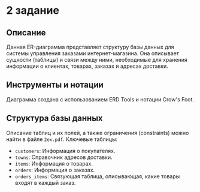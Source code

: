 # 2 задание

## Описание

Данная ER-диаграмма представляет структуру базы данных для системы управления заказами интернет-магазина. 
Она описывает сущности (таблицы) и связи между ними, необходимые для хранения информации о клиентах, товарах, заказах и адресах доставки.

## Инструменты и нотации

Диаграмма создана с использованием ERD Tools и нотации Crow's Foot.

## Структура базы данных

Описание таблиц и их полей, а также ограничения (constraints) можно найти в файле `2ex.pdf`. Ключевые таблицы:
*  `customers`: Информация о покупателях.
*  `towns`: Справочник адресов доставки.
*   `items`: Информация о товарах.
*   `orders`: Информация о заказах.
*   `orders_items`: Связующая таблица, описывающая, какие товары входят в каждый заказ.
